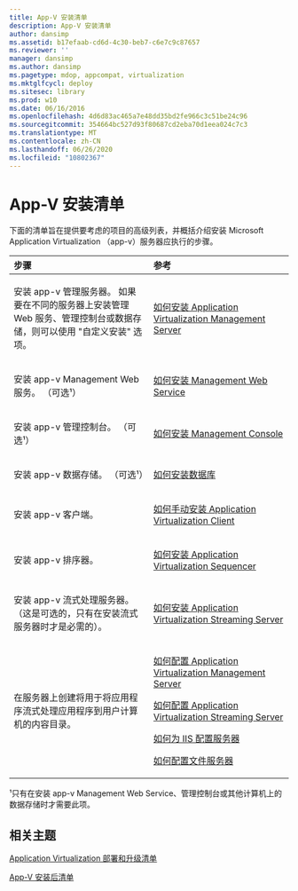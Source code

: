 ```yaml
---
title: App-V 安装清单
description: App-V 安装清单
author: dansimp
ms.assetid: b17efaab-cd6d-4c30-beb7-c6e7c9c87657
ms.reviewer: ''
manager: dansimp
ms.author: dansimp
ms.pagetype: mdop, appcompat, virtualization
ms.mktglfcycl: deploy
ms.sitesec: library
ms.prod: w10
ms.date: 06/16/2016
ms.openlocfilehash: 4d6d83ac465a7e48dd35bd2fe966c3c51be24c96
ms.sourcegitcommit: 354664bc527d93f80687cd2eba70d1eea024c7c3
ms.translationtype: MT
ms.contentlocale: zh-CN
ms.lasthandoff: 06/26/2020
ms.locfileid: "10802367"
---
```

# App-V 安装清单


下面的清单旨在提供要考虑的项目的高级列表，并概括介绍安装 Microsoft Application Virtualization （app-v）服务器应执行的步骤。

<table>
<colgroup>
<col width="50%" />
<col width="50%" />
</colgroup>
<thead>
<tr class="header">
<th align="left">步骤</th>
<th align="left">参考</th>
</tr>
</thead>
<tbody>
<tr class="odd">
<td align="left"><p>安装 app-v 管理服务器。 如果要在不同的服务器上安装管理 Web 服务、管理控制台或数据存储，则可以使用 "自定义安装" 选项。</p></td>
<td align="left"><p><a href="how-to-install-application-virtualization-management-server.md" data-raw-source="[How to Install Application Virtualization Management Server](how-to-install-application-virtualization-management-server.md)">如何安装 Application Virtualization Management Server</a></p></td>
</tr>
<tr class="even">
<td align="left"><p>安装 app-v Management Web 服务。 （可选¹）</p></td>
<td align="left"><p><a href="how-to-install-the-management-web-service.md" data-raw-source="[How to Install the Management Web Service](how-to-install-the-management-web-service.md)">如何安装 Management Web Service</a></p></td>
</tr>
<tr class="odd">
<td align="left"><p>安装 app-v 管理控制台。 （可选¹）</p></td>
<td align="left"><p><a href="how-to-install-the-management-console.md" data-raw-source="[How to Install the Management Console](how-to-install-the-management-console.md)">如何安装 Management Console</a></p></td>
</tr>
<tr class="even">
<td align="left"><p>安装 app-v 数据存储。 （可选¹）</p></td>
<td align="left"><p><a href="how-to-install-a-database.md" data-raw-source="[How to Install a Database](how-to-install-a-database.md)">如何安装数据库</a></p></td>
</tr>
<tr class="odd">
<td align="left"><p>安装 app-v 客户端。</p></td>
<td align="left"><p><a href="how-to-manually-install-the-application-virtualization-client.md" data-raw-source="[How to Manually Install the Application Virtualization Client](how-to-manually-install-the-application-virtualization-client.md)">如何手动安装 Application Virtualization Client</a></p></td>
</tr>
<tr class="even">
<td align="left"><p>安装 app-v 排序器。</p></td>
<td align="left"><p><a href="how-to-install-the-application-virtualization-sequencer.md" data-raw-source="[How to Install the Application Virtualization Sequencer](how-to-install-the-application-virtualization-sequencer.md)">如何安装 Application Virtualization Sequencer</a></p></td>
</tr>
<tr class="odd">
<td align="left"><p>安装 app-v 流式处理服务器。 （这是可选的，只有在安装流式服务器时才是必需的）。</p></td>
<td align="left"><p><a href="how-to-install-the-application-virtualization-streaming-server.md" data-raw-source="[How to Install the Application Virtualization Streaming Server](how-to-install-the-application-virtualization-streaming-server.md)">如何安装 Application Virtualization Streaming Server</a></p></td>
</tr>
<tr class="even">
<td align="left"><p>在服务器上创建将用于将应用程序流式处理应用程序到用户计算机的内容目录。</p></td>
<td align="left"><p><a href="how-to-configure-the-application-virtualization-management-servers.md" data-raw-source="[How to Configure the Application Virtualization Management Servers](how-to-configure-the-application-virtualization-management-servers.md)">如何配置 Application Virtualization Management Server</a></p>
<p><a href="how-to-configure-the-application-virtualization-streaming-servers.md" data-raw-source="[How to Configure the Application Virtualization Streaming Servers](how-to-configure-the-application-virtualization-streaming-servers.md)">如何配置 Application Virtualization Streaming Server</a></p>
<p><a href="how-to-configure-the-server-for-iis.md" data-raw-source="[How to Configure the Server for IIS](how-to-configure-the-server-for-iis.md)">如何为 IIS 配置服务器</a></p>
<p><a href="how-to-configure-the-file-server.md" data-raw-source="[How to Configure the File Server](how-to-configure-the-file-server.md)">如何配置文件服务器</a></p></td>
</tr>
</tbody>
</table>

 

¹只有在安装 app-v Management Web Service、管理控制台或其他计算机上的数据存储时才需要此项。

## 相关主题


[Application Virtualization 部署和升级清单](application-virtualization-deployment-and-upgrade-checklists.md)

[App-V 安装后清单](app-v-postinstallation-checklist.md)

 

 





